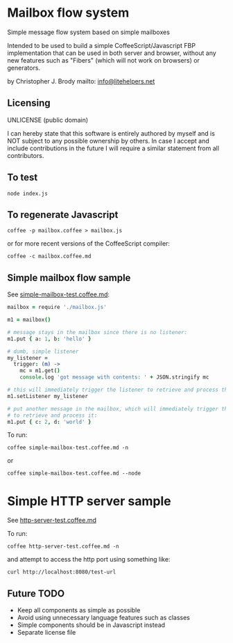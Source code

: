 # Mailbox flow system

Simple message flow system based on simple mailboxes

Intended to be used to build a simple CoffeeScript/Javascript FBP implementation that can be used in both server and browser,
without any new features such as "Fibers" (which will not work on browsers) or generators.

by Christopher J. Brody mailto: info@litehelpers.net

## Licensing

UNLICENSE (public domain)

I can hereby state that this software is entirely authored by myself and is NOT subject to any possible ownership by others.
In case I accept and include contributions in the future I will require a similar statement from all contributors.

## To test

```shell
node index.js
```

## To regenerate Javascript

```shell
coffee -p mailbox.coffee > mailbox.js
```

or for more recent versions of the CoffeeScript compiler:

```shell
coffee -c mailbox.coffee.md
```

## Simple mailbox flow sample

See [simple-mailbox-test.coffee.md](simple-mailbox-test.coffee.md):

```coffeescript
mailbox = require './mailbox.js'

m1 = mailbox()

# message stays in the mailbox since there is no listener:
m1.put { a: 1, b: 'hello' }

# dumb, simple listener
my_listener =
  trigger: (m) ->
    mc = m1.get()
    console.log 'got message with contents: ' + JSON.stringify mc

# this will immediately trigger the listener to retrieve and process the mailbox contents:
m1.setListener my_listener

# put another message in the mailbox, which will immediately trigger the listener
# to retrieve and process it:
m1.put { c: 2, d: 'world' }
```

To run:

```shell
coffee simple-mailbox-test.coffee.md -n
```

or

```shell
coffee simple-mailbox-test.coffee.md --node
```

# Simple HTTP server sample

See [http-server-test.coffee.md](http-server-test.coffee.md)

To run:

```shell
coffee http-server-test.coffee.md -n
```

and attempt to access the http port using something like:

```shell
curl http://localhost:8080/test-url
```

## Future TODO

- Keep all components as simple as possible
- Avoid using unnecessary language features such as classes
- Simple components should be in Javascript instead
- Separate license file

